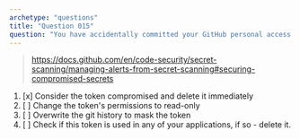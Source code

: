 ```yaml
---
archetype: "questions"
title: "Question 015"
question: "You have accidentally committed your GitHub personal access token to a public repository. What actions should you take to prevent your account from being compromised?"
---
```



> https://docs.github.com/en/code-security/secret-scanning/managing-alerts-from-secret-scanning#securing-compromised-secrets
1. [x] Consider the token compromised and delete it immediately
1. [ ] Change the token's permissions to read-only
1. [ ] Overwrite the git history to mask the token
1. [ ] Check if this token is used in any of your applications, if so - delete it.

